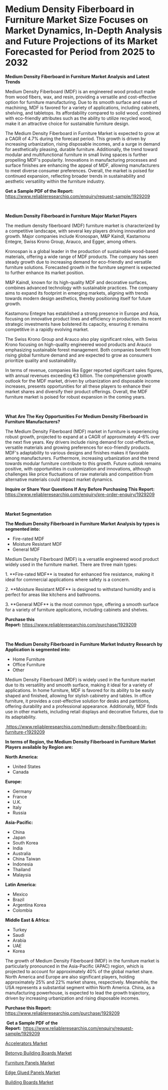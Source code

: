 <p><h1>Medium Density Fiberboard in Furniture Market Size Focuses on Market Dynamics, In-Depth Analysis and Future Projections of its Market Forecasted for Period from 2025 to 2032</h1></p><p><strong>Medium Density Fiberboard in Furniture Market Analysis and Latest Trends</strong></p>
<p><p>Medium Density Fiberboard (MDF) is an engineered wood product made from wood fibers, wax, and resin, providing a versatile and cost-effective option for furniture manufacturing. Due to its smooth surface and ease of machining, MDF is favored for a variety of applications, including cabinets, shelving, and tabletops. Its affordability compared to solid wood, combined with eco-friendly attributes such as the ability to utilize recycled wood, make it an attractive choice for sustainable furniture design. </p><p>The Medium Density Fiberboard in Furniture Market is expected to grow at a CAGR of 4.7% during the forecast period. This growth is driven by increasing urbanization, rising disposable incomes, and a surge in demand for aesthetically pleasing, durable furniture. Additionally, the trend toward modular and multifunctional furniture in small living spaces is further propelling MDF's popularity. Innovations in manufacturing processes and surface finishes are enhancing the appeal of MDF, allowing manufacturers to meet diverse consumer preferences. Overall, the market is poised for continued expansion, reflecting broader trends in sustainability and aesthetic versatility within the furniture industry.</p></p>
<p><strong>Get a Sample PDF of the Report:&nbsp;</strong> <a href="https://www.reliableresearchiq.com/enquiry/request-sample/1929209?utm_campaign=99&utm_medium=2&utm_source=Github&utm_content=ia&utm_term=29032025&utm_id=medium-density-fiberboard-in-furniture">https://www.reliableresearchiq.com/enquiry/request-sample/1929209</a></p>
<p>&nbsp;</p>
<p><strong>Medium Density Fiberboard in Furniture Major Market Players</strong></p>
<p><p>The medium density fiberboard (MDF) furniture market is characterized by a competitive landscape, with several key players driving innovation and growth. Major companies include Kronospan, M&P Kaindl, Kastamonu Entegre, Swiss Krono Group, Arauco, and Egger, among others.</p><p>Kronospan is a global leader in the production of sustainable wood-based materials, offering a wide range of MDF products. The company has seen steady growth due to increasing demand for eco-friendly and versatile furniture solutions. Forecasted growth in the furniture segment is expected to further enhance its market position.</p><p>M&P Kaindl, known for its high-quality MDF and decorative surfaces, combines advanced technology with sustainable practices. The company aims to expand its footprint in emerging markets, aligning with trends towards modern design aesthetics, thereby positioning itself for future growth.</p><p>Kastamonu Entegre has established a strong presence in Europe and Asia, focusing on innovative product lines and efficiency in production. Its recent strategic investments have bolstered its capacity, ensuring it remains competitive in a rapidly evolving market.</p><p>The Swiss Krono Group and Arauco also play significant roles, with Swiss Krono focusing on high-quality engineered wood products and Arauco emphasizing sustainable forest management. Both companies benefit from rising global furniture demand and are expected to grow as consumers prioritize quality and sustainability.</p><p>In terms of revenue, companies like Egger reported significant sales figures, with annual revenues exceeding €3 billion. The comprehensive growth outlook for the MDF market, driven by urbanization and disposable income increases, presents opportunities for all these players to enhance their market shares and diversify their product offerings. Overall, the MDF furniture market is poised for robust expansion in the coming years.</p></p>
<p>&nbsp;</p>
<p><strong>What Are The Key Opportunities For Medium Density Fiberboard in Furniture Manufacturers?</strong></p>
<p><p>The Medium Density Fiberboard (MDF) market in furniture is experiencing robust growth, projected to expand at a CAGR of approximately 4-6% over the next five years. Key drivers include rising demand for cost-effective, versatile materials and growing preferences for eco-friendly products. MDF's adaptability to various designs and finishes makes it favorable among manufacturers. Furthermore, increasing urbanization and the trend towards modular furniture contribute to this growth. Future outlook remains positive, with opportunities in customization and innovations, although challenges like price fluctuations of raw materials and competition from alternative materials could impact market dynamics.</p></p>
<p><strong>Inquire or Share Your Questions If Any Before Purchasing This Report:</strong> <a href="https://www.reliableresearchiq.com/enquiry/pre-order-enquiry/1929209?utm_campaign=99&utm_medium=2&utm_source=Github&utm_content=ia&utm_term=29032025&utm_id=medium-density-fiberboard-in-furniture">https://www.reliableresearchiq.com/enquiry/pre-order-enquiry/1929209</a></p>
<p>&nbsp;</p>
<p><strong>Market Segmentation</strong></p>
<p><strong>The Medium Density Fiberboard in Furniture Market Analysis by types is segmented into:</strong></p>
<p><ul><li>Fire-rated MDF</li><li>Moisture Resistant MDF</li><li>General MDF</li></ul></p>
<p><p>Medium Density Fiberboard (MDF) is a versatile engineered wood product widely used in the furniture market. There are three main types: </p><p>1. **Fire-rated MDF** is treated for enhanced fire resistance, making it ideal for commercial applications where safety is a concern. </p><p>2. **Moisture Resistant MDF** is designed to withstand humidity and is perfect for areas like kitchens and bathrooms. </p><p>3. **General MDF** is the most common type, offering a smooth surface for a variety of furniture applications, including cabinets and shelves.</p></p>
<p><strong>Purchase this Report:&nbsp;</strong><a href="https://www.reliableresearchiq.com/purchase/1929209?utm_campaign=99&utm_medium=2&utm_source=Github&utm_content=ia&utm_term=29032025&utm_id=medium-density-fiberboard-in-furniture">https://www.reliableresearchiq.com/purchase/1929209</a></p>
<p>&nbsp;</p>
<p><strong>The Medium Density Fiberboard in Furniture Market Industry Research by Application is segmented into:</strong></p>
<p><ul><li>Home Furniture</li><li>Office Furniture</li><li>Other</li></ul></p>
<p><p>Medium Density Fiberboard (MDF) is widely used in the furniture market due to its versatility and smooth surface, making it ideal for a variety of applications. In home furniture, MDF is favored for its ability to be easily shaped and finished, allowing for stylish cabinetry and tables. In office furniture, it provides a cost-effective solution for desks and partitions, offering durability and a professional appearance. Additionally, MDF finds use in other markets, including retail displays and decorative fixtures, due to its adaptability.</p></p>
<p><a href="https://www.reliableresearchiq.com/medium-density-fiberboard-in-furniture-r1929209?utm_campaign=99&utm_medium=2&utm_source=Github&utm_content=ia&utm_term=29032025&utm_id=medium-density-fiberboard-in-furniture">&nbsp;https://www.reliableresearchiq.com/medium-density-fiberboard-in-furniture-r1929209</a></p>
<p><strong>In terms of Region, the Medium Density Fiberboard in Furniture Market Players available by Region are:</strong></p>
<p>
    <p> <strong> North America: </strong>
        <ul>
            <li>United States</li>
            <li>Canada</li>
        </ul>
        </p> 
    <p> <strong> Europe: </strong>
        <ul>
            <li>Germany</li>
            <li>France</li>
            <li>U.K.</li>
            <li>Italy</li>
            <li>Russia</li>
        </ul>
        </p> 
    <p> <strong> Asia-Pacific: </strong>
        <ul>
            <li>China</li>
            <li>Japan</li>
            <li>South Korea</li>
            <li>India</li>
            <li>Australia</li>
            <li>China Taiwan</li>
            <li>Indonesia</li>
            <li>Thailand</li>
            <li>Malaysia</li>
        </ul>
        </p> 
    <p> <strong> Latin America: </strong>
        <ul>
            <li>Mexico</li>
            <li>Brazil</li>
            <li>Argentina Korea</li>
            <li>Colombia</li>
        </ul>
        </p> 
    <p> <strong> Middle East & Africa: </strong>
        <ul>
            <li>Turkey</li>
            <li>Saudi</li>
            <li>Arabia</li>
            <li>UAE</li>
            <li>Korea</li>
        </ul>
    </p>
    </p>
<p><p>The growth of Medium Density Fiberboard (MDF) in the furniture market is particularly pronounced in the Asia-Pacific (APAC) region, which is projected to account for approximately 40% of the global market share. North America and Europe are also significant players, holding approximately 25% and 22% market shares, respectively. Meanwhile, the USA represents a substantial segment within North America. China, as a manufacturing powerhouse, is expected to lead the growth trajectory, driven by increasing urbanization and rising disposable incomes.</p></p>
<p><strong>Purchase this Report: </strong><a href="https://www.reliableresearchiq.com/purchase/1929209?utm_campaign=99&utm_medium=2&utm_source=Github&utm_content=ia&utm_term=29032025&utm_id=medium-density-fiberboard-in-furniture">https://www.reliableresearchiq.com/purchase/1929209</a></p>
<p>&nbsp;<strong>Get a Sample PDF of the Report:&nbsp;&nbsp;</strong><a href="https://www.reliableresearchiq.com/enquiry/request-sample/1929209?utm_campaign=99&utm_medium=2&utm_source=Github&utm_content=ia&utm_term=29032025&utm_id=medium-density-fiberboard-in-furniture">https://www.reliableresearchiq.com/enquiry/request-sample/1929209</a></p>
<p><strong></strong></p>
<p><p><a href="https://github.com/sacmatidora/Market-Research-Report-List-1/blob/main/accelerators-market.md?utm_campaign=99&utm_medium=2&utm_source=Github&utm_content=ia&utm_term=29032025&utm_id=medium-density-fiberboard-in-furniture">Accelerators Market</a></p><p><a href="https://github.com/airitaursela/Market-Research-Report-List-1/blob/main/betonyp-building-boards-market.md?utm_campaign=99&utm_medium=2&utm_source=Github&utm_content=ia&utm_term=29032025&utm_id=medium-density-fiberboard-in-furniture">Betonyp Building Boards Market</a></p><p><a href="https://github.com/ardgenoud/Market-Research-Report-List-1/blob/main/furniture-panels-market.md?utm_campaign=99&utm_medium=2&utm_source=Github&utm_content=ia&utm_term=29032025&utm_id=medium-density-fiberboard-in-furniture">Furniture Panels Market</a></p><p><a href="https://github.com/cingozascard/Market-Research-Report-List-1/blob/main/edge-glued-panels-market.md?utm_campaign=99&utm_medium=2&utm_source=Github&utm_content=ia&utm_term=29032025&utm_id=medium-density-fiberboard-in-furniture">Edge Glued Panels Market</a></p><p><a href="https://github.com/gauldvikerm6/Market-Research-Report-List-1/blob/main/building-boards-market.md?utm_campaign=99&utm_medium=2&utm_source=Github&utm_content=ia&utm_term=29032025&utm_id=medium-density-fiberboard-in-furniture">Building Boards Market</a></p></p>
